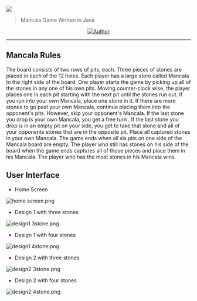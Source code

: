 ![](https://images.zenhubusercontent.com/5cbb7020d74bd07972cffbbf/a8793f48-7178-4eb5-ad43-fe49b1f3046a)


> Mancala Game Written in Java
<p align="center">
<a href="https://github.com/stevenmngo"><img alt="Author" src="https://img.shields.io/badge/author-Stevenmngo-red.svg?style=flat-square"/></a>
</p>

------------------------------
## Mancala Rules

The board consists of two rows of pits, each. Three pieces of stones are placed in each of the 12 holes. Each player has a large store called Mancala to the right side of the board. One player starts the game by picking up all of the stones in any one of his own pits. Moving counter-clock wise, the player places one in each pit starting with the next pit until the stones run out. If you run into your own Mancala, place one stone in it. If there are more stones to go past your own Mancala, continue placing them into the opponent's pits. However, skip your opponent's Mancala. If the last stone you drop is your own Mancala, you get a free turn . If the last stone you drop is in an empty pit on your side, you get to take that stone and all of your opponents stones that are in the opposite pit. Place all captured stones in your own Mancala. The game ends when all six pits on one side of the Mancala board are empty. The player who still has stones on his side of the board when the game ends captures all of those pieces and place them in his Mancala. The player who has the most stones in his Mancala wins.

## User Interface
* Home Screen

![home screen.png](https://images.zenhubusercontent.com/5cbb7020d74bd07972cffbbf/95426751-92af-4884-b08f-9f2a1ae5d874)

* Design 1 with three stones

![design1 3stone.png](https://images.zenhubusercontent.com/5cbb7020d74bd07972cffbbf/2d6637c2-3973-4e30-8495-cd87f56fb18d)

* Design 1 with four stones

![design1 4stone.png](https://images.zenhubusercontent.com/5cbb7020d74bd07972cffbbf/4ce3eb98-e758-4e3e-ba6c-6d47848f0ecd)

* Design 2 with three stones

![design2 3stone.png](https://images.zenhubusercontent.com/5cbb7020d74bd07972cffbbf/a3094bde-e116-4c86-b081-fbdcff0ef1d4)

* Design 2 with four stones

![design2 4stone.png](https://images.zenhubusercontent.com/5cbb7020d74bd07972cffbbf/e3a856eb-f068-40c5-a53d-69a07cf16b1c)

